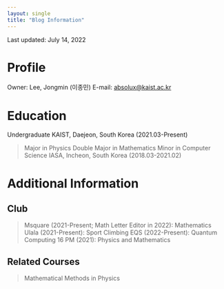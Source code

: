 ```yaml
---
layout: single
title: "Blog Information"
---
```


Last updated: July 14, 2022

# Profile
Owner: Lee, Jongmin (이종민)
E-mail: absolux@kaist.ac.kr

# Education
Undergraduate
KAIST, Daejeon, South Korea (2021.03-Present)
> Major in Physics
> Double Major in Mathematics
> Minor in Computer Science
IASA, Incheon, South Korea (2018.03-2021.02)

# Additional Information
## Club
> Msquare (2021-Present; Math Letter Editor in 2022): Mathematics
> Ulala (2021-Present): Sport Climbing
> EQS (2022-Present): Quantum Computing
> 16 PM (2021): Physics and Mathematics

## Related Courses
> Mathematical Methods in Physics
